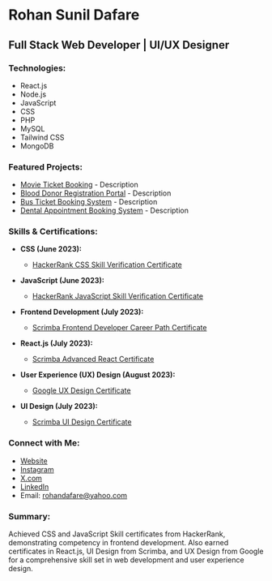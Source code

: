 # Rohan Sunil Dafare

## Full Stack Web Developer | UI/UX Designer

### Technologies:
- React.js
- Node.js
- JavaScript
- CSS
- PHP
- MySQL
- Tailwind CSS
- MongoDB

### Featured Projects:
- [Movie Ticket Booking](https://github.com/rohandafarefr/mt-booking) - Description
- [Blood Donor Registration Portal](https://github.com/rohandafarefr/blood_donation_platform) - Description
- [Bus Ticket Booking System](https://github.com/rohandafarefr/ar-bus) - Description
- [Dental Appointment Booking System](https://github.com/rohandafarefr/dental) - Description

### Skills & Certifications:
- **CSS (June 2023):**
  - [HackerRank CSS Skill Verification Certificate](https://www.hackerrank.com/certificates/41be232b38fc)
  
- **JavaScript (June 2023):**
  - [HackerRank JavaScript Skill Verification Certificate](https://www.hackerrank.com/certificates/9be41d72f5ca)
  
- **Frontend Development (July 2023):**
  - [Scrimba Frontend Developer Career Path Certificate](https://scrimba.com/certificate/umw2NDSW/gfrontend)

- **React.js (July 2023):**
  - [Scrimba Advanced React Certificate](https://scrimba.com/certificate/umw2NDSW/greact)
  
- **User Experience (UX) Design (August 2023):**
  - [Google UX Design Certificate](https://coursera.org/verify/LEWR5PHAWGCS)
  
- **UI Design (July 2023):**
  - [Scrimba UI Design Certificate](https://scrimba.com/certificate/umw2NDSW/gdesignbootcamp)

### Connect with Me:
- [Website](https://www.rohan.dineinpe.one)
- [Instagram](https://instagram.com/rohandafare)
- [X.com](https://twitter.com/rohandafare)
- [LinkedIn](https://linkedin.com/in/dafare)
- Email: rohandafare@yahoo.com

### Summary:
Achieved CSS and JavaScript Skill certificates from HackerRank, demonstrating competency in frontend development. Also earned certificates in React.js, UI Design from Scrimba, and UX Design from Google for a comprehensive skill set in web development and user experience design.
